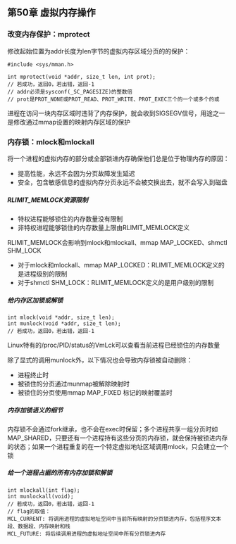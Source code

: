 ## 第50章 虚拟内存操作

### 改变内存保护：mprotect

修改起始位置为addr长度为len字节的虚拟内存区域分页的的保护：

```
#include <sys/mman.h>

int mprotect(void *addr, size_t len, int prot);
// 若成功，返回0，若出错，返回-1
// addr必须是sysconf(_SC_PAGESIZE)的整数倍
// prot是PROT_NONE或PROT_READ、PROT_WRITE、PROT_EXEC三个的一个或多个的或
```

进程在访问一块内存区域时违背了内存保护，就会收到SIGSEGV信号，用途之一是修改通过mmap设置的映射内存区域的保护

### 内存锁：mlock和mlockall

将一个进程的虚拟内存的部分或全部锁进内存确保他们总是位于物理内存的原因：

* 提高性能，永远不会因为分页故障发生延迟
* 安全，包含敏感信息的虚拟内存分页永远不会被交换出去，就不会写入到磁盘

##### RLIMIT_MEMLOCK资源限制

* 特权进程能够锁住的内存数量没有限制
* 非特权进程能够锁住的内存数量上限由RLIMIT_MEMLOCK定义

RLIMIT_MEMLOCK会影响到mlock和mlockall、mmap MAP_LOCKED、shmctl SHM_LOCK

* 对于mlock和mlockall、mmap MAP_LOCKED：RLIMIT_MEMLOCK定义的是进程级别的限制
* 对于shmctl SHM_LOCK：RLIMIT_MEMLOCK定义的是用户级别的限制

##### 给内存区加锁或解锁

```
int mlock(void *addr, size_t len);
int munlock(void *addr, size_t len);
// 若成功，返回0，若出错，返回-1
```

Linux特有的/proc/PID/status的VmLck可以查看当前进程已经锁住的内存数量

除了显式的调用munlock外，以下情况也会导致内存锁被自动删除：

* 进程终止时
* 被锁住的分页通过munmap被解除映射时
* 被锁住的分页使用mmap MAP_FIXED 标记的映射覆盖时

##### 内存加锁语义的细节

内存锁不会通过fork继承，也不会在exec时保留；多个进程共享一组分页时如MAP_SHARED，只要还有一个进程持有这些分页的内存锁，就会保持被锁进内存的状态；如果一个进程重复的在一个特定虚拟地址区域调用mlock，只会建立一个锁

##### 给一个进程占据的所有内存加锁和解锁

```
int mlockall(int flag);
int munlockall(void);
// 若成功，返回0，若出错，返回-1
// flag的取值：
MCL_CURRENT: 将调用进程的虚拟地址空间中当前所有映射的分页锁进内存，包括程序文本段、数据段、内存映射和栈
MCL_FUTURE: 将后续调用进程的虚拟地址空间中所有分页锁进内存
```

